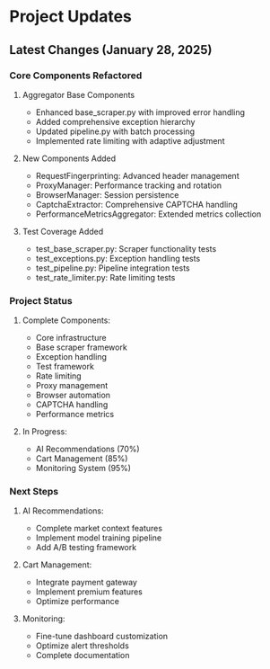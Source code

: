 # Project Updates

## Latest Changes (January 28, 2025)

### Core Components Refactored
1. Aggregator Base Components
   - Enhanced base_scraper.py with improved error handling
   - Added comprehensive exception hierarchy
   - Updated pipeline.py with batch processing
   - Implemented rate limiting with adaptive adjustment

2. New Components Added
   - RequestFingerprinting: Advanced header management
   - ProxyManager: Performance tracking and rotation
   - BrowserManager: Session persistence
   - CaptchaExtractor: Comprehensive CAPTCHA handling
   - PerformanceMetricsAggregator: Extended metrics collection

3. Test Coverage Added
   - test_base_scraper.py: Scraper functionality tests
   - test_exceptions.py: Exception handling tests
   - test_pipeline.py: Pipeline integration tests
   - test_rate_limiter.py: Rate limiting tests

### Project Status
1. Complete Components:
   - Core infrastructure
   - Base scraper framework
   - Exception handling
   - Test framework
   - Rate limiting
   - Proxy management
   - Browser automation
   - CAPTCHA handling
   - Performance metrics

2. In Progress:
   - AI Recommendations (70%)
   - Cart Management (85%) 
   - Monitoring System (95%)

### Next Steps
1. AI Recommendations:
   - Complete market context features
   - Implement model training pipeline
   - Add A/B testing framework

2. Cart Management:
   - Integrate payment gateway
   - Implement premium features
   - Optimize performance

3. Monitoring:
   - Fine-tune dashboard customization
   - Optimize alert thresholds
   - Complete documentation